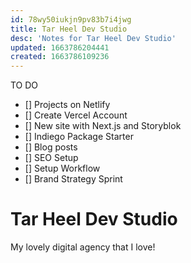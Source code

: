 ```yaml
---
id: 78wy50iukjn9pv83b7i4jwg
title: Tar Heel Dev Studio
desc: 'Notes for Tar Heel Dev Studio'
updated: 1663786204441
created: 1663786109236
---
```

TO DO
- [] Projects on Netlify
- [] Create Vercel Account
- [] New site with Next.js and Storyblok
- [] Indiego Package Starter
- [] Blog posts
- [] SEO Setup
- [] Setup Workflow
- [] Brand Strategy Sprint

# Tar Heel Dev Studio
My lovely digital agency that I love!
